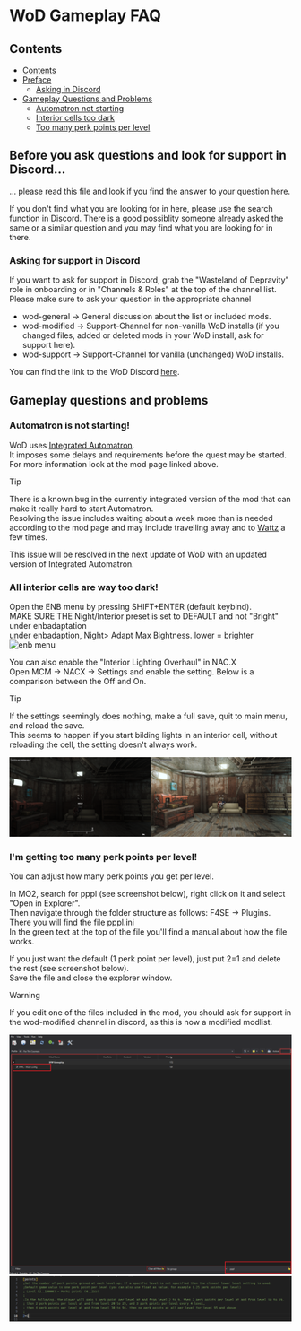 # WoD Gameplay FAQ

## Contents
- [Contents](#contents)
- [Preface](#before-you-ask-questions-and-look-for-support-in-discord)
    - [Asking in Discord](#asking-for-support-in-discord)
- [Gameplay Questions and Problems](#gameplay-questions-and-problems)
    - [Automatron not starting](#automatron-is-not-starting)
    - [Interior cells too dark](#all-interior-cells-are-way-too-dark)
    - [Too many perk points per level](#im-getting-too-many-perk-points-per-level)

## Before you ask questions and look for support in Discord...
... please read this file and look if you find the answer to your question here.  

If you don't find what you are looking for in here, please use the search function in Discord. There is a good possiblity someone already asked the same or a similar question and you may find what you are looking for in there.

### Asking for support in Discord
If you want to ask for support in Discord, grab the "Wasteland of Depravity" role in onboarding or in "Channels & Roles" at the top of the channel list.  
Please make sure to ask your question in the appropriate channel  

- wod-general -> General discussion about the list or included mods.
- wod-modified -> Support-Channel for non-vanilla WoD installs (if you changed files, added or deleted mods in your WoD install, ask for support here).
- wod-support -> Support-Channel for vanilla (unchanged) WoD installs.

You can find the link to the WoD Discord [here](README.md).

## Gameplay questions and problems

### Automatron is not starting!
WoD uses [Integrated Automatron](https://www.nexusmods.com/fallout4/mods/85317).  
It imposes some delays and requirements before the quest may be started.  
For more information look at the mod page linked above.

> [!TIP]
> There is a known bug in the currently integrated version of the mod that can make it really hard to start Automatron.  
> Resolving the issue includes waiting about a week more than is needed according to the mod page and may include travelling away and to [Wattz](https://fallout.fandom.com/wiki/Wattz_Consumer_Electronics) a few times.  
>   
> This issue will be resolved in the next update of WoD with an updated version of Integrated Automatron.

### All interior cells are way too dark!
Open the ENB menu by pressing SHIFT+ENTER (default keybind).  
MAKE SURE THE Night/Interior preset is set to DEFAULT and not "Bright" under enbadaptation  
under enbadaption, Night> Adapt Max Bightness. lower = brighter
![enb menu](img/GameplayFAQ/enb_interiors.png)

You can also enable the "Interior Lighting Overhaul" in NAC.X  
Open MCM -> NACX -> Settings and enable the setting.
Below is a comparison between the Off and On.

> [!TIP]
> If the settings seemingly does nothing, make a full save, quit to main menu, and reload the save.  
> This seems to happen if you start bilding lights in an interior cell, without reloading the cell, the setting doesn't always work.

![NacX setting comparison](img/GameplayFAQ/nacx.png)

### I'm getting too many perk points per level!
You can adjust how many perk points you get per level.  

In MO2, search for pppl (see screenshot below), right click on it and select "Open in Explorer".  
Then navigate through the folder structure as follows: F4SE -> Plugins.  
There you will find the file pppl.ini  
In the green text at the top of the file you'll find a manual about how the file works.  

If you just want the default (1 perk point per level), just put 2=1 and delete the rest (see screenshot below).  
Save the file and close the explorer window.  

> [!WARNING]
> If you edit one of the files included in the mod, you should ask for support in the wod-modified channel in discord, as this is now a modified modlist.

![pppl search in mo2](/img/GameplayFAQ/pppl_mo2.png)
![pppl file edit](/img/GameplayFAQ/pppl_file.png)
